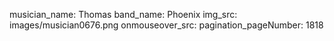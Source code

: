 musician_name: Thomas
band_name: Phoenix
img_src: images/musician0676.png
onmouseover_src: 
pagination_pageNumber: 1818